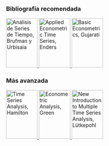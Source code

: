 ### Bibliografía recomendada
<p>
<a href="https://www.goodreads.com/book/show/22615937-an-lisis-de-series-de-tiempo">
<img border="0" title="Análisis de Series de Tiempo, Brufman y Urbisaia" 
src="https://i.gr-assets.com/images/S/compressed.photo.goodreads.com/books/1404316441l/22615937.jpg" width="86" height="133.3">
</a>
<a href="https://www.goodreads.com/book/show/1141041.Applied_Econometric_Time_Series">
<img border="0" title="Applied Econometric Time Series, Enders" 
src="https://i.gr-assets.com/images/S/compressed.photo.goodreads.com/books/1387714165l/1141041.jpg" width="86" height="133.3">
</a>
<a href="https://www.goodreads.com/book/show/6304649-basic-econometrics">
<img border="0" title="Basic Econometrics, Gujarati" 
src="https://i.gr-assets.com/images/S/compressed.photo.goodreads.com/books/1348400491l/6304649.jpg" width="86" height="133.3">
</a>
</p>

### Más avanzada
<p>
<a href="https://www.goodreads.com/book/show/1131921.Time_Series_Analysis">
<img border="0" title="Time Series Analysis, Hamilton" 
src="https://i.gr-assets.com/images/S/compressed.photo.goodreads.com/books/1347802271l/1131921.jpg" width="86" height="133.3">
</a>
<a href="https://www.goodreads.com/book/show/83280.Econometric_Analysis">
<img border="0" title="Econometric Analysis, Green" 
src="https://i.gr-assets.com/images/S/compressed.photo.goodreads.com/books/1386924179l/83280.jpg" width="86" height="133.3">
</a>
<a href="https://www.goodreads.com/book/show/4688640-new-introduction-to-multiple-time-series-analysis">
<img border="0" title="New Introduction to Multiple Time Series Analysis, Lütkepohl" 
src="https://i.gr-assets.com/images/S/compressed.photo.goodreads.com/books/1347606885l/4688640.jpg" width="86" height="133.3">
</a>
</p>

